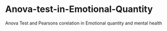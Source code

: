 # Anova-test-in-Emotional-Quantity
Anova Test and Pearsons corelation in Emotional quantity and mental health
